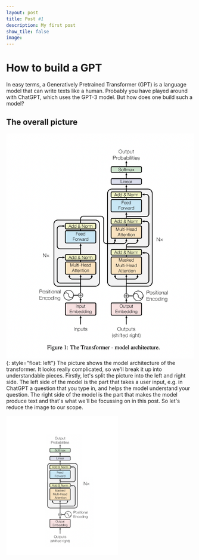 ```yaml
---
layout: post
title: Post #1
description: My first post
show_tile: false
image: 
---
```


# How to build a GPT
In easy terms, a Generatively Pretrained Transformer (GPT) is a language model that can write texts like a human. Probably you have played around with ChatGPT, which uses the GPT-3 model. But how does one build such a model? 

## The overall picture
![image](/assets/images/Transformer_Architecture.png){: style="float: left"} 
The picture shows the model architecture of the transformer. It looks really complicated, so we'll break it up into understandable pieces.
Firstly, let's split the picture into the left and right side. The left side of the model is the part that takes a user input, e.g. in ChatGPT a question that you type in, and helps the model understand your question. The right side of the model is the part that makes the model produce text and that's what we'll be focussing on in this post.
So let's reduce the image to our scope.



<img src="/assets/images/GPT_Arch.jpg" width="300">
